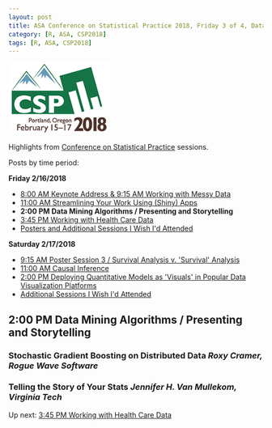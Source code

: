 ```yaml
---
layout: post
title: ASA Conference on Statistical Practice 2018, Friday 3 of 4, Data Mining Algorithms & Presenting and Storytelling
category: [R, ASA, CSP2018]
tags: [R, ASA, CSP2018]
---
```


![CSP Conf Logo](/images/csp2018.png "Conference Logo")

Highlights from [Conference on Statistical Practice](https://ww2.amstat.org/meetings/csp/2018/index.cfm) sessions. 

Posts by time period:

**Friday 2/16/2018**
* [8:00 AM Keynote Address & 9:15 AM Working with Messy Data](2018-02-16-CSP2018-Fri-8am.md)
* [11:00 AM Streamlining Your Work Using (Shiny) Apps](2018-02-17-CSP2018-Fri-11am.md)
* **2:00 PM Data Mining Algorithms / Presenting and Storytelling**
* [3:45 PM Working with Health Care Data](2018-02-17-CSP2018-Fri-345pm.md)
* [Posters and Additional Sessions I Wish I'd Attended](2018-02-17-CSP2018-Fri-Additional.md)

**Saturday 2/17/2018**
* [9:15 AM Poster Session 3 / Survival Analysis v. 'Survival' Analysis](2018-02-17-CSP2018-Sat-915am.md)
* [11:00 AM Causal Inference](2018-02-18-CSP2018-Sat-11am.md)
* [2:00 PM Deploying Quantitative Models as 'Visuals' in Popular Data Visualization Platforms](2018-02-18-CSP2018-Sat-2pm.md)
* [Additional Sessions I Wish I'd Attended](2018-02-19-CSP2018-Fri-Additional.md)

## 2:00 PM Data Mining Algorithms / Presenting and Storytelling 

### Stochastic Gradient Boosting on Distributed Data *Roxy Cramer, Rogue Wave Software*

### Telling the Story of Your Stats *Jennifer H. Van Mullekom, Virginia Tech*

Up next:  [3:45 PM Working with Health Care Data](2018-02-17-CSP2018-Fri-345pm.md)
